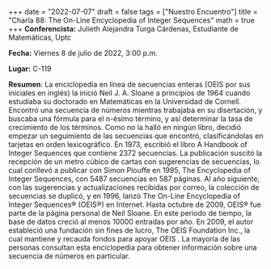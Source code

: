+++
date  = "2022-07-07"
draft = false
tags  = ["Nuestro Encuentro"]
title = "Charla 88: The On-Line Encyclopedia of Integer Sequences"
math  = true
+++
**Conferencista:**  Julieth Alejandra Turga Cárdenas, Estudiante de Matemáticas, Uptc

**Fecha:** Viernes 8 de julio de 2022, 3:00 p.m.

**Lugar:** C-119 

**Resumen**:  La enciclopedia en línea de secuencias enteras (OEIS por sus iniciales en inglés) la inició Neil J. A. Sloane a principios de 1964 cuando estudiaba su doctorado en Matemáticas en la Universidad de Cornell. Encontró una secuencia de números mientras trabajaba en su disertación, y buscaba una fórmula para el n-ésimo término, y así determinar la tasa de crecimiento de los términos. Como no la halló en ningún libro, decidió empezar un seguimiento de las secuencias que encontró, clasificándolas en tarjetas en orden lexicográfico. En 1973, escribió el libro A Handbook of Integer Sequences que contiene 2372 secuencias. La publicación suscitó la recepción de un metro cúbico de cartas con sugerencias de secuencias, lo cual conllevó a publicar con Simon Plouffe en 1995, The Encyclopedia of Integer Sequences, con 5487 secuencias en 587 páginas. Al año siguiente, con las sugerencias y actualizaciones recibidas por correo, la colección de secuencias se duplicó, y en 1996, lanzó The On-Line Encyclopedia of Integer Sequences® (OEIS®) en Internet. Hasta octubre de 2009, OEIS® fue parte de la página personal de Neil Sloane. En este periodo de tiempo, la base de datos creció al menos 10000 entradas por año. En 2009, el autor estableció una fundación sin fines de lucro, The OEIS Foundation Inc., la cual mantiene y recauda fondos para apoyar OEIS . La mayoría de las personas consultan esta enciclopedia para obtener información sobre una secuencia de números en particular.


